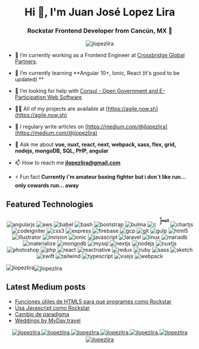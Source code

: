 <h1 align="center">Hi 👋, I'm Juan José Lopez Lira</h1>
<h3 align="center">Rockstar Frontend Developer from Cancún, MX 🤟</h3>

<p align="center">
    <img src="https://komarev.com/ghpvc/?username=jlopezlira" alt="jlopezlira" />
</p>

- 🔭 I’m currently working as a Frontend Engineer at [Crossbridge Global Partners](http://gocrossbridge.com/).

- 🌱 I’m currently learning **Angular 10+, Ionic, React (it's good to be updated) **

- 🤝 I’m looking for help with [Consul - Open Government and E-Participation Web Software](https://github.com/jlopezlira/consul)

- 👨‍💻 All of my projects are available at [https://agile.now.sh](https://agile.now.sh)

- 📝 I regulary write articles on [https://medium.com/@jlopezlira](https://medium.com/@jlopezlira)

- 💬 Ask me about **vue, nuxt, react, next, webpack, sass, flex, grid, nodejs, mongoDB, SQL, PHP, angular**

- 📫 How to reach me **jlopezlira@gmail.com**

- ⚡ Fun fact **Currently i'm amateur boxing fighter but i don`t like run... only cowards run... away**

## Featured Technologies

<p align="center">
    <img src="https://devicons.github.io/devicon/devicon.git/icons/angularjs/angularjs-original.svg" alt="angularjs" width="30" height="30"/>
    <img src="https://devicons.github.io/devicon/devicon.git/icons/amazonwebservices/amazonwebservices-original-wordmark.svg" alt="aws" width="30" height="30"/>
    <img src="https://www.vectorlogo.zone/logos/babeljs/babeljs-icon.svg" alt="babel" width="30" height="30"/>
    <img src="https://www.vectorlogo.zone/logos/gnu_bash/gnu_bash-icon.svg" alt="bash" width="30" height="30"/>
    <img src="https://devicons.github.io/devicon/devicon.git/icons/bootstrap/bootstrap-plain.svg" alt="bootstrap" width="30" height="30"/>
    <img src="https://raw.githubusercontent.com/gilbarbara/logos/804dc257b59e144eaca5bc6ffd16949752c6f789/logos/bulma.svg" alt="bulma" width="30" height="30"/>
    <img src="https://devicons.github.io/devicon/devicon.git/icons/c/c-original.svg" alt="c" width="30" height="30"/>
    <img src="https://raw.githubusercontent.com/Hardik0307/Hardik0307/master/assets/canvasjs-charts.svg" alt="canvasjs" width="30" height="30"/>
    <img src="https://www.chartjs.org/media/logo-title.svg" alt="chartjs" width="30" height="30"/>
    <img src="https://cdn.worldvectorlogo.com/logos/codeigniter.svg" alt="codeigniter" width="30" height="30"/>
    <img src="https://devicons.github.io/devicon/devicon.git/icons/css3/css3-original-wordmark.svg" alt="css3" width="30" height="30"/>
    <img src="https://devicons.github.io/devicon/devicon.git/icons/express/express-original-wordmark.svg" alt="express" width="30" height="30"/>
    <img src="https://www.vectorlogo.zone/logos/firebase/firebase-icon.svg" alt="firebase" width="30" height="30"/>
    <img src="https://www.vectorlogo.zone/logos/google_cloud/google_cloud-icon.svg" alt="gcp" width="30" height="30"/>
    <img src="https://www.vectorlogo.zone/logos/git-scm/git-scm-icon.svg" alt="git" width="30" height="30"/>
    <img src="https://devicons.github.io/devicon/devicon.git/icons/gulp/gulp-plain.svg" alt="gulp" width="30" height="30"/>
    <img src="https://devicons.github.io/devicon/devicon.git/icons/html5/html5-original-wordmark.svg" alt="html5" width="30" height="30"/>
    <img src="https://www.vectorlogo.zone/logos/adobe_illustrator/adobe_illustrator-icon.svg" alt="illustrator" width="30" height="30"/>
    <img src="https://www.vectorlogo.zone/logos/invisionapp/invisionapp-icon.svg" alt="invision" width="30" height="30"/>
    <img src="https://upload.wikimedia.org/wikipedia/commons/d/d1/Ionic_Logo.svg" alt="ionic" width="30" height="30"/>
    <img src="https://devicons.github.io/devicon/devicon.git/icons/javascript/javascript-original.svg" alt="javascript" width="30" height="30"/>
    <img src="https://devicons.github.io/devicon/devicon.git/icons/laravel/laravel-plain-wordmark.svg" alt="laravel" width="30" height="30"/>
    <img src="https://devicons.github.io/devicon/devicon.git/icons/linux/linux-original.svg" alt="linux" width="30" height="30"/>
    <img src="https://www.vectorlogo.zone/logos/mariadb/mariadb-icon.svg" alt="mariadb" width="30" height="30"/>
    <img src="https://raw.githubusercontent.com/prplx/svg-logos/5585531d45d294869c4eaab4d7cf2e9c167710a9/svg/materialize.svg" alt="materialize" width="30" height="30"/>
    <img src="https://devicons.github.io/devicon/devicon.git/icons/mongodb/mongodb-original-wordmark.svg" alt="mongodb" width="30" height="30"/>
    <img src="https://devicons.github.io/devicon/devicon.git/icons/mysql/mysql-original-wordmark.svg" alt="mysql" width="30" height="30"/>
    <img src="https://cdn.worldvectorlogo.com/logos/nextjs-3.svg" alt="nextjs" width="30" height="30"/>
    <img src="https://devicons.github.io/devicon/devicon.git/icons/nodejs/nodejs-original-wordmark.svg" alt="nodejs" width="30" height="30"/>
    <img src="https://www.vectorlogo.zone/logos/nuxtjs/nuxtjs-icon.svg" alt="nuxtjs" width="30" height="30"/>
    <img src="https://devicons.github.io/devicon/devicon.git/icons/photoshop/photoshop-plain.svg" alt="photoshop" width="30" height="30"/>
    <img src="https://devicons.github.io/devicon/devicon.git/icons/php/php-original.svg" alt="php" width="30" height="30"/>
    <img src="https://devicons.github.io/devicon/devicon.git/icons/react/react-original-wordmark.svg" alt="react" width="30" height="30"/>
    <img src="https://reactnative.dev/img/header_logo.svg" alt="reactnative" width="30" height="30"/>
    <img src="https://devicons.github.io/devicon/devicon.git/icons/redux/redux-original.svg" alt="redux" width="30" height="30"/>
    <img src="https://devicons.github.io/devicon/devicon.git/icons/ruby/ruby-original-wordmark.svg" alt="ruby" width="30" height="30"/>
    <img src="https://devicons.github.io/devicon/devicon.git/icons/sass/sass-original.svg" alt="sass" width="30" height="30"/>
    <img src="https://www.vectorlogo.zone/logos/sketchapp/sketchapp-icon.svg" alt="sketch" width="30" height="30"/>
    <img src="https://devicons.github.io/devicon/devicon.git/icons/swift/swift-original-wordmark.svg" alt="swift" width="30" height="30"/>
    <img src="https://www.vectorlogo.zone/logos/tailwindcss/tailwindcss-icon.svg" alt="tailwind" width="30" height="30"/>
    <img src="https://devicons.github.io/devicon/devicon.git/icons/typescript/typescript-original.svg" alt="typescript" width="30" height="30"/>
    <img src="https://devicons.github.io/devicon/devicon.git/icons/vuejs/vuejs-original-wordmark.svg" alt="vuejs" width="30" height="30"/>
    <img src="https://devicons.github.io/devicon/devicon.git/icons/webpack/webpack-original.svg" alt="webpack" width="30" height="30"/></p><p><img align="left" src="https://github-readme-stats.vercel.app/api/top-langs/?username=jlopezlira&layout=compact&hide=html" alt="jlopezlira" />
</p>


<p>
    <img align="center" src="https://github-readme-stats.vercel.app/api?username=jlopezlira&show_icons=true" alt="jlopezlira" />
</p>

## Latest Medium posts
<!-- BLOG-POST-LIST:START -->
- [Funciones útiles de HTML5 para que programes como Rockstar](https://medium.com/@jlopezlira/funciones-%C3%BAtiles-de-html5-para-que-programes-como-rockstar-af917ac7dfa5?source=rss-f7cf1e9f409a------2)
- [Usa Javascript como Rockstar](https://medium.com/@jlopezlira/usa-javascript-como-rockstar-5f0583e2f75b?source=rss-f7cf1e9f409a------2)
- [Cambio de paradigma](https://medium.com/@jlopezlira/cambio-de-paradigma-809963ed007e?source=rss-f7cf1e9f409a------2)
- [Weddings by MyDay.travel](https://medium.com/@jlopezlira/weddings-by-myday-travel-af67b43f0db3?source=rss-f7cf1e9f409a------2)
<!-- BLOG-POST-LIST:END -->

<p align="center">
    <a href="https://dev.to/jlopezlira" target="blank">
        <img align="center" src="https://cdn.jsdelivr.net/npm/simple-icons@3.0.1/icons/dev-dot-to.svg" alt="jlopezlira" height="20" width="20" />
    </a>
    <a href="https://twitter.com/jlopezlira" target="blank">
        <img align="center" src="https://cdn.jsdelivr.net/npm/simple-icons@3.0.1/icons/twitter.svg" alt="jlopezlira" height="20" width="20" />
    </a>
    <a href="https://linkedin.com/in/jlopezlira" target="blank">
        <img align="center" src="https://cdn.jsdelivr.net/npm/simple-icons@3.0.1/icons/linkedin.svg" alt="jlopezlira" height="20" width="20" />
    </a>
    <a href="https://stackoverflow.com/users/13156125" target="blank">
        <img align="center" src="https://cdn.jsdelivr.net/npm/simple-icons@3.0.1/icons/stackoverflow.svg" alt="jlopezlira" height="20" width="20" />
    </a>
    <a href="https://codesandbox.com/jlopezlira" target="blank">
        <img align="center" src="https://cdn.jsdelivr.net/npm/simple-icons@3.0.1/icons/codesandbox.svg" alt="jlopezlira" height="20" width="20" />
    </a>
    <a href="https://instagram.com/jlopezlira" target="blank">
        <img align="center" src="https://cdn.jsdelivr.net/npm/simple-icons@3.0.1/icons/instagram.svg" alt="jlopezlira" height="20" width="20" />
    </a>
    <a href="https://medium.com/@jlopezlira" target="blank">
        <img align="center" src="https://cdn.jsdelivr.net/npm/simple-icons@3.0.1/icons/medium.svg" alt="jlopezlira" height="20" width="20" />
    </a>
</p>
